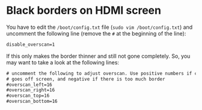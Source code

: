 # Black borders on HDMI screen

You have to edit the `/boot/config.txt` file (`sudo vim /boot/config.txt`) and uncomment the following line (remove the `#` at the beginning of the line):

```txt
disable_overscan=1
```

If this only makes the border thinner and still not gone completely. So, you may want to take a look at the following lines:

```txt
# uncomment the following to adjust overscan. Use positive numbers if console
# goes off screen, and negative if there is too much border
#overscan_left=16
#overscan_right=16
#overscan_top=16
#overscan_bottom=16
```
